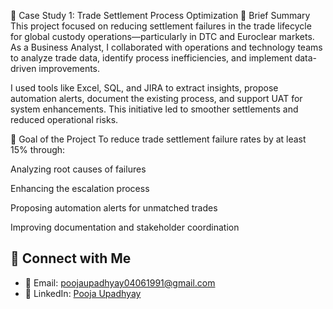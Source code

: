 📄 Case Study 1: Trade Settlement Process Optimization
🔹 Brief Summary
This project focused on reducing settlement failures in the trade lifecycle for global custody operations—particularly in DTC and Euroclear markets. As a Business Analyst, I collaborated with operations and technology teams to analyze trade data, identify process inefficiencies, and implement data-driven improvements.

I used tools like Excel, SQL, and JIRA to extract insights, propose automation alerts, document the existing process, and support UAT for system enhancements. This initiative led to smoother settlements and reduced operational risks.

🎯 Goal of the Project
To reduce trade settlement failure rates by at least 15% through:

Analyzing root causes of failures

Enhancing the escalation process

Proposing automation alerts for unmatched trades

Improving documentation and stakeholder coordination



## 🔗 Connect with Me

- 📧 Email: poojaupadhyay04061991@gmail.com
- 🔗 LinkedIn: [Pooja Upadhyay](https://linkedin.com/in/pooja-upadhyay-a781a0109)
